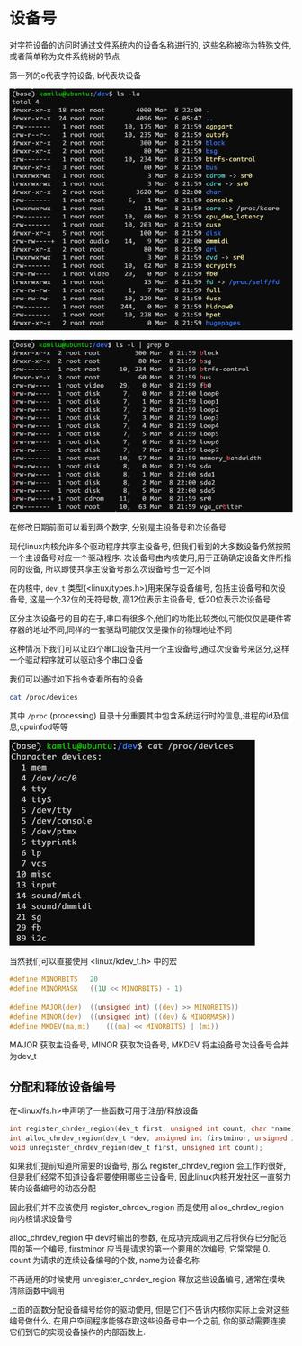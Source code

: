 
# 设备号

对字符设备的访问时通过文件系统内的设备名称进行的, 这些名称被称为特殊文件,或者简单称为文件系统树的节点

第一列的c代表字符设备, b代表块设备

![20230309140155](https://raw.githubusercontent.com/learner-lu/picbed/master/20230309140155.png)

![20230309140454](https://raw.githubusercontent.com/learner-lu/picbed/master/20230309140454.png)

在修改日期前面可以看到两个数字, 分别是主设备号和次设备号

现代linux内核允许多个驱动程序共享主设备号, 但我们看到的大多数设备仍然按照一个主设备号对应一个驱动程序. 次设备号由内核使用,用于正确确定设备文件所指向的设备, 所以即使共享主设备号那么次设备号也一定不同

在内核中, `dev_t` 类型(<linux/types.h>)用来保存设备编号, 包括主设备号和次设备号, 这是一个32位的无符号数, 高12位表示主设备号, 低20位表示次设备号

区分主次设备号的目的在于,串口有很多个,他们的功能比较类似,可能仅仅是硬件寄存器的地址不同,同样的一套驱动可能仅仅是操作的物理地址不同

这种情况下我们可以让四个串口设备共用一个主设备号,通过次设备号来区分,这样一个驱动程序就可以驱动多个串口设备

我们可以通过如下指令查看所有的设备

```bash
cat /proc/devices
```

其中 `/proc` (processing) 目录十分重要其中包含系统运行时的信息,进程的id及信息,cpuinfod等等

![20230309162554](https://raw.githubusercontent.com/learner-lu/picbed/master/20230309162554.png)

当然我们可以直接使用 <linux/kdev_t.h> 中的宏

```c
#define MINORBITS	20
#define MINORMASK	((1U << MINORBITS) - 1)

#define MAJOR(dev)	((unsigned int) ((dev) >> MINORBITS))
#define MINOR(dev)	((unsigned int) ((dev) & MINORMASK))
#define MKDEV(ma,mi)	(((ma) << MINORBITS) | (mi))
```

MAJOR 获取主设备号, MINOR 获取次设备号, MKDEV 将主设备号次设备号合并为dev_t

## 分配和释放设备编号

在<linux/fs.h>中声明了一些函数可用于注册/释放设备

```c
int register_chrdev_region(dev_t first, unsigned int count, char *name);
int alloc_chrdev_region(dev_t *dev, unsigned int firstminor, unsigned int count, char *name);
void unregister_chrdev_region(dev_t first, unsigned int count);
```

如果我们提前知道所需要的设备号, 那么 register_chrdev_region 会工作的很好, 但是我们经常不知道设备将要使用哪些主设备号, 因此linux内核开发社区一直努力转向设备编号的动态分配

因此我们并不应该使用 register_chrdev_region 而是使用 alloc_chrdev_region 向内核请求设备号

alloc_chrdev_region 中 dev时输出的参数, 在成功完成调用之后将保存已分配范围的第一个编号,  firstminor 应当是请求的第一个要用的次编号, 它常常是 0. count 为请求的连续设备编号的个数, name为设备名称

不再适用的时候使用 unregister_chrdev_region 释放这些设备编号, 通常在模块清除函数中调用

上面的函数分配设备编号给你的驱动使用, 但是它们不告诉内核你实际上会对这些编号做什么. 在用户空间程序能够存取这些设备号中一个之前, 你的驱动需要连接它们到它的实现设备操作的内部函数上. 